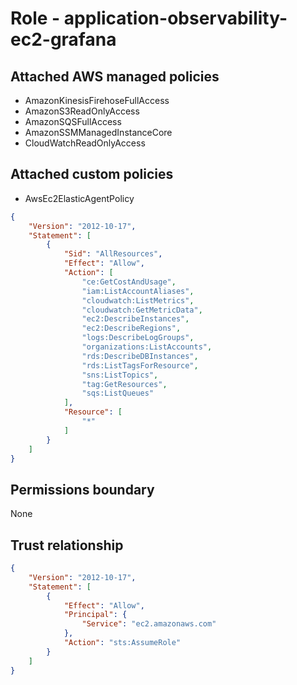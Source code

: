 
# Role - application-observability-ec2-grafana

## Attached AWS managed policies

* AmazonKinesisFirehoseFullAccess
* AmazonS3ReadOnlyAccess
* AmazonSQSFullAccess
* AmazonSSMManagedInstanceCore
* CloudWatchReadOnlyAccess

## Attached custom policies

* AwsEc2ElasticAgentPolicy

```json
{
    "Version": "2012-10-17",
    "Statement": [
        {
            "Sid": "AllResources",
            "Effect": "Allow",
            "Action": [
                "ce:GetCostAndUsage",
                "iam:ListAccountAliases",
                "cloudwatch:ListMetrics",
                "cloudwatch:GetMetricData",
                "ec2:DescribeInstances",
                "ec2:DescribeRegions",
                "logs:DescribeLogGroups",
                "organizations:ListAccounts",
                "rds:DescribeDBInstances",
                "rds:ListTagsForResource",
                "sns:ListTopics",
                "tag:GetResources",
                "sqs:ListQueues"
            ],
            "Resource": [
                "*"
            ]
        }
    ]
}
```
## Permissions boundary

None

## Trust relationship

```json
{
    "Version": "2012-10-17",
    "Statement": [
        {
            "Effect": "Allow",
            "Principal": {
                "Service": "ec2.amazonaws.com"
            },
            "Action": "sts:AssumeRole"
        }
    ]
}
```
